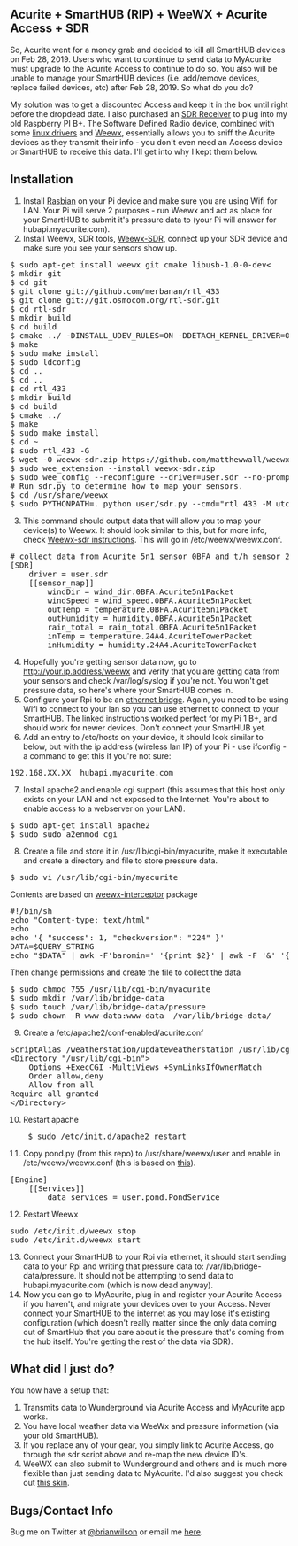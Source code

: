 Acurite + SmartHUB (RIP) + WeeWX + Acurite Access + SDR
---

So, Acurite went for a money grab and decided to kill all SmartHUB devices on
Feb 28, 2019. Users who want to continue to send data to MyAcurite must upgrade
to the Acurite Access to continue to do so. You also will be unable to manage
your SmartHUB devices (i.e. add/remove devices, replace failed devices, etc)
after Feb 28, 2019. So what do you do?  

My solution was to get a discounted Access and keep it in the box until right
before the dropdead date. I also purchased an [SDR
Receiver](https://www.amazon.com/gp/product/B009U7WZCA) to plug into my old
Raspberry PI B+. The Software Defined Radio device, combined with some [linux
drivers](https://github.com/matthewwall/weewx-sdr) and
[Weewx](https://github.com/weewx/weewx), essentially allows you to sniff the
Acurite devices as they transmit their info - you don't even need an Access
device or SmartHUB to receive this data. I'll get into why I kept them below. 

Installation
---
1. Install
[Rasbian](https://medium.com/@danidudas/install-raspbian-jessie-lite-and-setup-wi-fi-without-access-to-command-line-or-using-the-network-97f065af722e)
on your Pi device and make sure you are using Wifi for LAN. Your Pi will
serve 2 purposes - run Weewx and act as place for your SmartHUB to submit it's
pressure data to (your Pi will answer for hubapi.myacurite.com). 
2. Install Weewx, SDR tools, [Weewx-SDR](https://github.com/matthewwall/weewx-sdr),
connect up your SDR device and make sure you see your sensors show up. 
<pre>
$ sudo apt-get install weewx git cmake libusb-1.0-0-dev<
$ mkdir git
$ cd git
$ git clone git://github.com/merbanan/rtl_433
$ git clone git://git.osmocom.org/rtl-sdr.git
$ cd rtl-sdr
$ mkdir build
$ cd build
$ cmake ../ -DINSTALL_UDEV_RULES=ON -DDETACH_KERNEL_DRIVER=ON
$ make
$ sudo make install
$ sudo ldconfig
$ cd ..
$ cd ..
$ cd rtl_433
$ mkdir build
$ cd build
$ cmake ../
$ make
$ sudo make install
$ cd ~
$ sudo rtl_433 -G
$ wget -O weewx-sdr.zip https://github.com/matthewwall/weewx-sdr/archive/master.zip
$ sudo wee_extension --install weewx-sdr.zip
$ sudo wee_config --reconfigure --driver=user.sdr --no-prompt
# Run sdr.py to determine how to map your sensors. 
$ cd /usr/share/weewx
$ sudo PYTHONPATH=. python user/sdr.py --cmd="rtl_433 -M utc -F json -G"
</pre>
3. This command should output data that will allow you to map your device(s) to Weewx. It should look similar to this, but for more info, check [Weewx-sdr instructions](https://github.com/matthewwall/weewx-sdr). This will go in /etc/weewx/weewx.conf.
<pre>
# collect data from Acurite 5n1 sensor 0BFA and t/h sensor 24A4
[SDR]
    driver = user.sdr
    [[sensor_map]]
        windDir = wind_dir.0BFA.Acurite5n1Packet
        windSpeed = wind_speed.0BFA.Acurite5n1Packet
        outTemp = temperature.0BFA.Acurite5n1Packet
        outHumidity = humidity.0BFA.Acurite5n1Packet
        rain_total = rain_total.0BFA.Acurite5n1Packet
        inTemp = temperature.24A4.AcuriteTowerPacket
        inHumidity = humidity.24A4.AcuriteTowerPacket
</pre>
4. Hopefully you're getting sensor data now, go to http://your.ip.address/weewx
and verify that you are getting data from your sensors and check
/var/log/syslog if you're not. You won't get pressure data, so here's where
your SmartHUB comes in.
5. Configure your Rpi to be an [ethernet bridge](https://willhaley.com/blog/raspberry-pi-wifi-ethernet-bridge/). Again,
you need to be using Wifi to connect to your lan so you can use ethernet to
connect to your SmartHUB. The linked instructions worked perfect for my Pi 1
B+, and should work for newer devices.  Don't connect your SmartHUB yet. 
6. Add an entry to /etc/hosts on your device, it should look similar to below,
but with the ip address (wireless lan IP) of your Pi - use ifconfig -a command
to get this if you're not sure:
<pre>
192.168.XX.XX  hubapi.myacurite.com
</pre>
7. Install apache2 and enable cgi support (this assumes that this host only
exists on your LAN and not exposed to the Internet. You're about to enable
access to a webserver on your LAN).
<pre>
$ sudo apt-get install apache2 
$ sudo sudo a2enmod cgi
</pre>
8. Create a file and store it in /usr/lib/cgi-bin/myacurite, make it executable
and create a directory and file to store pressure data.
<pre>
$ sudo vi /usr/lib/cgi-bin/myacurite
</pre>
Contents are based on [weewx-interceptor](https://github.com/matthewwall/weewx-interceptor) package
<pre>
#!/bin/sh
echo "Content-type: text/html"
echo
echo '{ "success": 1, "checkversion": "224" }'
DATA=$QUERY_STRING
echo "$DATA" | awk -F'baromin=' '{print $2}' | awk -F '&' '{print $1}' > /var/lib/bridge-data/pressure
</pre>
Then change permissions and create the file to collect the data
<pre>
$ sudo chmod 755 /usr/lib/cgi-bin/myacurite
$ sudo mkdir /var/lib/bridge-data
$ sudo touch /var/lib/bridge-data/pressure
$ sudo chown -R www-data:www-data  /var/lib/bridge-data/
</pre>
9. Create a /etc/apache2/conf-enabled/acurite.conf
<pre>
ScriptAlias /weatherstation/updateweatherstation /usr/lib/cgi-bin/myacurite
&lt;Directory "/usr/lib/cgi-bin"&gt;
    Options +ExecCGI -MultiViews +SymLinksIfOwnerMatch
    Order allow,deny
    Allow from all
Require all granted
&lt;/Directory&gt;
</pre>
10. Restart apache <pre> $ sudo /etc/init.d/apache2 restart</pre>
11. Copy pond.py (from this repo) to /usr/share/weewx/user and enable in /etc/weewx/weewx.conf
(this is based on [this](https://github.com/weewx/weewx/wiki/add-sensor)). 
<pre>
[Engine]
    [[Services]]
        data_services = user.pond.PondService
</pre>
12. Restart Weewx
<pre>
sudo /etc/init.d/weewx stop
sudo /etc/init.d/weewx start
</pre>
13. Connect your SmartHUB to your Rpi via ethernet, it should start sending
data to your Rpi and writing that pressure data to:
/var/lib/bridge-data/pressure. It should not be attempting to send data to
hubapi.myacurite.com (which is now dead anyway).  
14. Now you can go to MyAcurite, plug in and register your Acurite Access if
you haven't, and migrate your devices over to your Access. Never connect your
SmartHUB to the internet as you may lose it's existing configuration (which
doesn't really matter since the only data coming out of SmartHub that you care
about is the pressure that's coming from the hub itself. You're getting the
rest of the data via SDR).

What did I just do?
---
You now have a setup that:
1) Transmits data to Wunderground via Acurite Access and MyAcurite app works.
2) You have local weather data via WeeWx and pressure information (via your old SmartHUB). 
3) If you replace any of your gear, you simply link to Acurite Access, go
through the sdr script above and re-map the new device ID's.  
4) WeeWX can also submit to Wunderground and others and is much more flexible
than just sending data to MyAcurite. I'd also suggest you check out [this
skin](https://github.com/poblabs/weewx-belchertown).

Bugs/Contact Info
-----------------
Bug me on Twitter at [@brianwilson](http://twitter.com/brianwilson) or email me [here](http://cronological.com/comment.php?ref=bubba).
